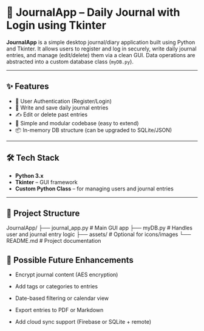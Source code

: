 # 📔 JournalApp – Daily Journal with Login using Tkinter

**JournalApp** is a simple desktop journal/diary application built using Python and Tkinter. It allows users to register and log in securely, write daily journal entries, and manage (edit/delete) them via a clean GUI. Data operations are abstracted into a custom database class (`myDB.py`).

---

## ✨ Features

- 🔐 User Authentication (Register/Login)
- 📅 Write and save daily journal entries
- ✍️ Edit or delete past entries
- 🧠 Simple and modular codebase (easy to extend)
- 📦 In-memory DB structure (can be upgraded to SQLite/JSON)

---

## 🛠 Tech Stack

- **Python 3.x**
- **Tkinter** – GUI framework
- **Custom Python Class** – for managing users and journal entries

---

## 📁 Project Structure

JournalApp/
├── journal_app.py # Main GUI app
├── myDB.py # Handles user and journal entry logic
├── assets/ # Optional for icons/images
└── README.md # Project documentation

## 🧩 Possible Future Enhancements
   - Encrypt journal content (AES encryption)

   - Add tags or categories to entries

   - Date-based filtering or calendar view

   - Export entries to PDF or Markdown

   - Add cloud sync support (Firebase or SQLite + remote)